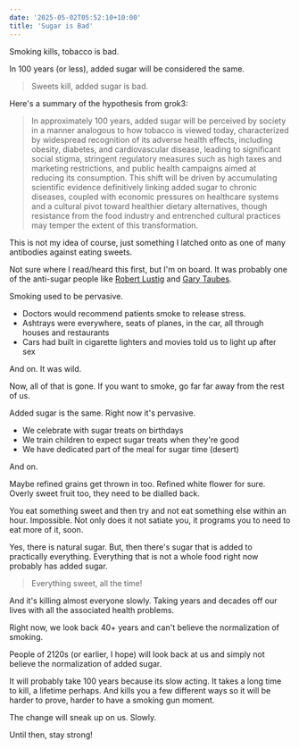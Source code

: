 ```yaml
---
date: '2025-05-02T05:52:10+10:00'
title: 'Sugar is Bad'
---
```


Smoking kills, tobacco is bad.

In 100 years (or less), added sugar will be considered the same.

> Sweets kill, added sugar is bad.

Here's a summary of the hypothesis from grok3:

> In approximately 100 years, added sugar will be perceived by society in a manner analogous to how tobacco is viewed today, characterized by widespread recognition of its adverse health effects, including obesity, diabetes, and cardiovascular disease, leading to significant social stigma, stringent regulatory measures such as high taxes and marketing restrictions, and public health campaigns aimed at reducing its consumption. This shift will be driven by accumulating scientific evidence definitively linking added sugar to chronic diseases, coupled with economic pressures on healthcare systems and a cultural pivot toward healthier dietary alternatives, though resistance from the food industry and entrenched cultural practices may temper the extent of this transformation.

This is not my idea of course, just something I latched onto as one of many antibodies against eating sweets.

Not sure where I read/heard this first, but I'm on board. It was probably one of the anti-sugar people like [Robert Lustig](https://x.com/RobertLustigMD) and [Gary Taubes](https://x.com/garytaubes).

Smoking used to be pervasive.

- Doctors would recommend patients smoke to release stress.
- Ashtrays were everywhere, seats of planes, in the car, all through houses and restaurants
- Cars had built in cigarette lighters and movies told us to light up after sex

And on. It was wild.

Now, all of that is gone. If you want to smoke, go far far away from the rest of us.

Added sugar is the same. Right now it's pervasive.

- We celebrate with sugar treats on birthdays
- We train children to expect sugar treats when they're good
- We have dedicated part of the meal for sugar time (desert)

And on.

Maybe refined grains get thrown in too. Refined white flower for sure. Overly sweet fruit too, they need to be dialled back.

You eat something sweet and then try and not eat something else within an hour. Impossible. Not only does it not satiate you, it programs you to need to eat more of it, soon.

Yes, there is natural sugar. But, then there's sugar that is added to practically everything. Everything that is not a whole food right now probably has added sugar.

> Everything sweet, all the time!

And it's killing almost everyone slowly. Taking years and decades off our lives with all the associated health problems.

Right now, we look back 40+ years and can't believe the normalization of smoking.

People of 2120s (or earlier, I hope) will look back at us and simply not believe the normalization of added sugar.

It will probably take 100 years because its slow acting. It takes a long time to kill, a lifetime perhaps. And kills you a few different ways so it will be harder to prove, harder to have a smoking gun moment.

The change will sneak up on us. Slowly.

Until then, stay strong!
